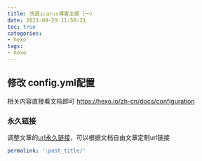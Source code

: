 ```yaml
---
title: 改造icarus博客主题（一）
date: 2021-09-29 11:50:21
toc: true
categories:
- hexo
tags:
- hexo
---
```


<!--more-->

## 修改 config.yml配置

相关内容直接看文档即可 https://hexo.io/zh-cn/docs/configuration

### 永久链接

调整文章的[url永久链接](https://hexo.io/zh-cn/docs/permalinks)，可以根据文档自由文章定制url链接

```yaml
permalink: ':post_title/'
```
